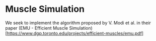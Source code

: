# Muscle Simulation 

We seek to implement the algorithm proposed by V. Modi et al. in their paper (EMU - Efficient Muscle Simulation)[https://www.dgp.toronto.edu/projects/efficient-muscles/emu.pdf]
